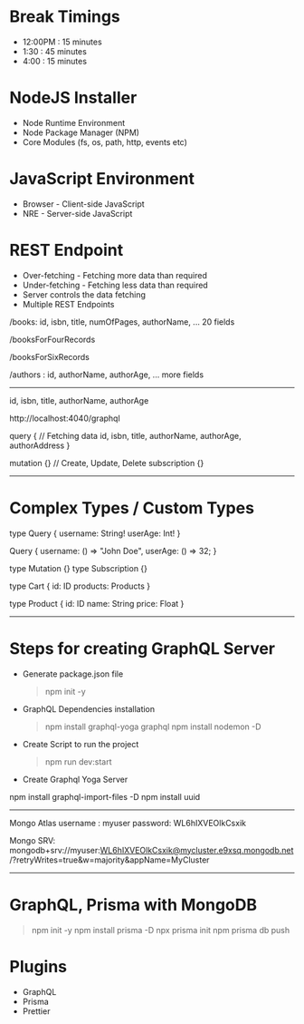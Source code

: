 # Break Timings

- 12:00PM : 15 minutes
- 1:30 : 45 minutes
- 4:00 : 15 minutes

# NodeJS Installer

- Node Runtime Environment
- Node Package Manager (NPM)
- Core Modules (fs, os, path, http, events etc)

# JavaScript Environment

- Browser - Client-side JavaScript
- NRE - Server-side JavaScript

# REST Endpoint

- Over-fetching - Fetching more data than required
- Under-fetching - Fetching less data than required
- Server controls the data fetching
- Multiple REST Endpoints

/books: id, isbn, title, numOfPages, authorName, ... 20 fields

/booksForFourRecords

/booksForSixRecords

/authors : id, authorName, authorAge, ... more fields

---

id, isbn, title, authorName, authorAge

http://localhost:4040/graphql

query { // Fetching data
id,
isbn,
title,
authorName,
authorAge,
authorAddress
}

mutation {} // Create, Update, Delete
subscription {}

---

# Complex Types / Custom Types

type Query {
username: String!
userAge: Int!
}

Query {
username: () => "John Doe",
userAge: () => 32;
}

type Mutation {}
type Subscription {}

type Cart {
id: ID
products: Products
}

type Product {
id: ID
name: String
price: Float
}

---

# Steps for creating GraphQL Server

- Generate package.json file
  > npm init -y
- GraphQL Dependencies installation
  > npm install graphql-yoga graphql
  > npm install nodemon -D
- Create Script to run the project
  > npm run dev:start
- Create Graphql Yoga Server

npm install graphql-import-files -D
npm install uuid

---

Mongo Atlas
username : myuser
password: WL6hIXVEOlkCsxik

Mongo SRV:
mongodb+srv://myuser:WL6hIXVEOlkCsxik@mycluster.e9xsq.mongodb.net/?retryWrites=true&w=majority&appName=MyCluster

---

# GraphQL, Prisma with MongoDB

> npm init -y
> npm install prisma -D
> npx prisma init
> npm prisma db push

# Plugins

- GraphQL
- Prisma
- Prettier
